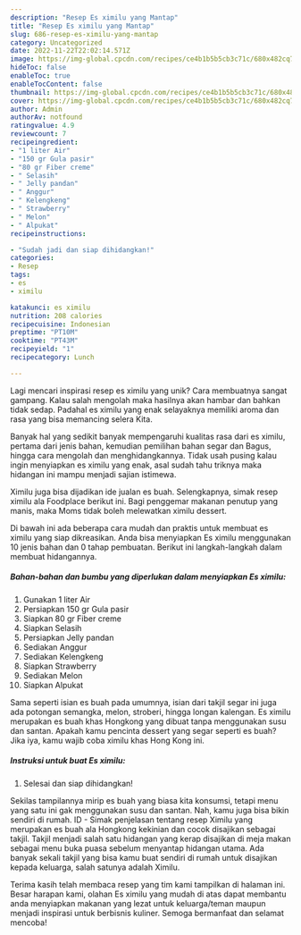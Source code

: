 ```yaml
---
description: "Resep Es ximilu yang Mantap"
title: "Resep Es ximilu yang Mantap"
slug: 686-resep-es-ximilu-yang-mantap
category: Uncategorized
date: 2022-11-22T22:02:14.571Z
image: https://img-global.cpcdn.com/recipes/ce4b1b5b5cb3c71c/680x482cq70/es-ximilu-foto-resep-utama.jpg
hideToc: false
enableToc: true
enableTocContent: false
thumbnail: https://img-global.cpcdn.com/recipes/ce4b1b5b5cb3c71c/680x482cq70/es-ximilu-foto-resep-utama.jpg
cover: https://img-global.cpcdn.com/recipes/ce4b1b5b5cb3c71c/680x482cq70/es-ximilu-foto-resep-utama.jpg
author: Admin
authorAv: notfound
ratingvalue: 4.9
reviewcount: 7
recipeingredient:
- "1 liter Air"
- "150 gr Gula pasir"
- "80 gr Fiber creme"
- " Selasih"
- " Jelly pandan"
- " Anggur"
- " Kelengkeng"
- " Strawberry"
- " Melon"
- " Alpukat"
recipeinstructions:

- "Sudah jadi dan siap dihidangkan!"
categories:
- Resep
tags:
- es
- ximilu

katakunci: es ximilu 
nutrition: 208 calories
recipecuisine: Indonesian
preptime: "PT10M"
cooktime: "PT43M"
recipeyield: "1"
recipecategory: Lunch

---
```





Lagi mencari inspirasi resep es ximilu yang unik? Cara membuatnya sangat gampang. Kalau salah mengolah maka hasilnya akan hambar dan bahkan tidak sedap. Padahal es ximilu yang enak selayaknya memiliki aroma dan rasa yang bisa memancing selera Kita.





Banyak hal yang sedikit banyak mempengaruhi kualitas rasa dari es ximilu, pertama dari jenis bahan, kemudian pemilihan bahan segar dan Bagus, hingga cara mengolah dan menghidangkannya. Tidak usah pusing kalau ingin menyiapkan es ximilu yang enak,      asal sudah tahu triknya maka hidangan ini mampu menjadi sajian istimewa.














Ximilu juga bisa dijadikan ide jualan es buah. Selengkapnya, simak resep ximilu ala Foodplace berikut ini. Bagi penggemar makanan penutup yang manis, maka Moms tidak boleh melewatkan ximilu dessert.






Di bawah ini ada beberapa cara mudah dan praktis untuk membuat es ximilu yang siap dikreasikan. Anda bisa menyiapkan Es ximilu menggunakan 10 jenis bahan dan 0 tahap pembuatan. Berikut ini langkah-langkah dalam membuat hidangannya.

<!--inarticleads1-->

##### Bahan-bahan dan bumbu yang diperlukan dalam menyiapkan Es ximilu:

1. Gunakan 1 liter Air
1. Persiapkan 150 gr Gula pasir
1. Siapkan 80 gr Fiber creme
1. Siapkan  Selasih
1. Persiapkan  Jelly pandan
1. Sediakan  Anggur
1. Sediakan  Kelengkeng
1. Siapkan  Strawberry
1. Sediakan  Melon
1. Siapkan  Alpukat


Sama seperti isian es buah pada umumnya, isian dari takjil segar ini juga ada potongan semangka, melon, stroberi, hingga longan kalengan. Es ximilu merupakan es buah khas Hongkong yang dibuat tanpa menggunakan susu dan santan. Apakah kamu pencinta dessert yang segar seperti es buah? Jika iya, kamu wajib coba ximilu khas Hong Kong ini. 

<!--inarticleads2-->

##### Instruksi untuk buat Es ximilu:


1. Selesai dan siap dihidangkan!

Sekilas tampilannya mirip es buah yang biasa kita konsumsi, tetapi menu yang satu ini gak menggunakan susu dan santan. Nah, kamu juga bisa bikin sendiri di rumah. ID - Simak penjelasan tentang resep Ximilu yang merupakan es buah ala Hongkong kekinian dan cocok disajikan sebagai takjil. Takjil menjadi salah satu hidangan yang kerap disajikan di meja makan sebagai menu buka puasa sebelum menyantap hidangan utama. Ada banyak sekali takjil yang bisa kamu buat sendiri di rumah untuk disajikan kepada keluarga, salah satunya adalah Ximilu. 

Terima kasih telah membaca resep yang tim kami tampilkan di halaman ini. Besar harapan kami, olahan Es ximilu yang mudah di atas dapat membantu anda menyiapkan makanan yang lezat untuk keluarga/teman maupun menjadi inspirasi untuk berbisnis kuliner. Semoga bermanfaat dan selamat mencoba!
